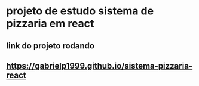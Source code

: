 # projeto de estudo sistema de pizzaria em react
## link do projeto rodando
## https://gabrielp1999.github.io/sistema-pizzaria-react
